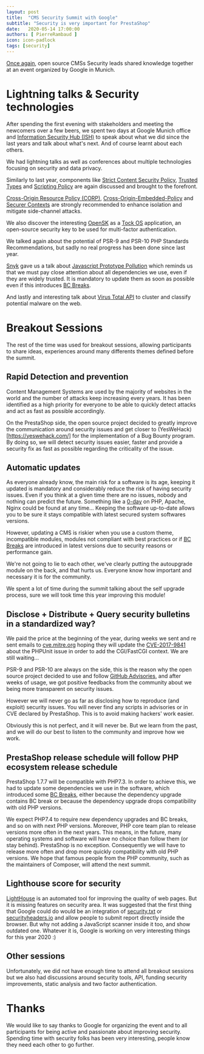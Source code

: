 ```yaml
---
layout: post
title:  "CMS Security Summit with Google"
subtitle: "Security is very important for PrestaShop"
date:   2020-05-14 17:00:00
authors: [ PierreRambaud ]
icon: icon-padlock
tags: [security]
---
```


[Once again](https://build.prestashop.com/news/we-were-at-the-cms-security-summit-with-google/), open source CMSs Security leads shared knowledge together at an event organized by Google in Munich.

# Lightning talks & Security technologies

After spending the first evening with stakeholders and meeting the newcomers over a few beers, we spent two days at Google Munich office and [Information Security Hub (ISH)](https://www.ish-muc.com/) to speak about what we did since the last years and talk about what's next.
And of course learnt about each others.


We had lightning talks as well as conferences about multiple technologies focusing on security and data privacy.

Similarly to last year, components like [Strict Content Security Policy](https://bit.ly/strict-csp), [Trusted Types](https://bit.ly/tt-spec) and [Scripting Policy](https://bit.ly/scripting-policy) are again discussed and brought to the forefront.

[Cross-Origin Resource Policy (CORP)](https://fetch.spec.whatwg.org/#cross-origin-resource-policy-header), [Cross-Origin-Embedded-Policy](https://bit.ly/coep-spec) and [Securer Contexts](https://bit.ly/securer-contexts) are strongly recommended to enhance isolation and mitigate side-channel attacks.

We also discover the interesting [OpenSK](https://github.com/google/OpenSK) as a [Tock OS](https://www.tockos.org/) application, an open-source security key to be used for multi-factor authentication.

We talked again about the potential of PSR-9 and PSR-10 PHP Standards Recommendations, but sadly no real progress has been done since last year.

[Snyk](https://snyk.io) gave us a talk about [Javascript Prototype Pollution](https://snyk.io/vuln/SNYK-JS-LODASH-450202) which reminds us that we must pay close attention about all dependencies we use, even if they are widely trusted.
It is mandatory to update them as soon as possible even if this introduces [BC Breaks](bc-breaks).

And lastly and interesting talk about [Virus Total API](https://developers.virustotal.com/reference) to cluster and classify potential malware on the web.


# Breakout Sessions

The rest of the time was used for breakout sessions, allowing participants to share ideas, experiences around many differents themes defined before the summit.

## Rapid Detection and prevention

Content Management Systems are used by the majority of websites in the world and the number of attacks keep increasing every years.
It has been identified as a high priority for everyone to be able to quickly detect attacks and act as fast as possible accordingly.

On the PrestaShop side, the open source project decided to greatly improve the communication around security issues and get closer to (YesWeHack)[https://yeswehack.com/] for the implementation of a Bug Bounty program.
By doing so, we will detect security issues easier, faster and provide a security fix as fast as possible regarding the criticality of the issue.


## Automatic updates

As everyone already know, the main risk for a software is its age, keeping it updated is mandatory and considerably reduce the risk of having security issues.
Even if you think at a given time there are no issues, nobody and nothing can predict the future. Something like a [0-day](https://en.wikipedia.org/wiki/Zero-day_(computing)) on PHP, Apache, Nginx could be found at any time...
Keeping the software up-to-date allows you to be sure it stays compatible with latest secured system softwares versions.

However, updating a CMS is riskier when you use a custom theme, incompatible modules, modules not compliant with best practices or if [BC Breaks](bc-breaks) are introduced in latest versions due to security reasons or performance gain.

We're not going to lie to each other, we've clearly putting the autoupgrade module on the back, and that hurts us.
Everyone know how important and necessary it is for the community.

We spent a lot of time during the summit talking about the self upgrade process, sure we will took time this year improving this module!

## Disclose + Distribute + Query security bulletins in a standardized way?

We paid the price at the beginning of the year, during weeks we sent and re sent emails to [cve.mitre.org](https://cve.mitre.org/) hoping they will update the [CVE-2017-9841](https://cve.mitre.org/cgi-bin/cvename.cgi?name=CVE-2017-9841) about the PHPUnit issue in order to add the CGI/FastCGI context. We are still waiting...

PSR-9 and PSR-10 are always on the side, this is the reason why the open source project decided to use and follow [GitHub Advisories](https://help.github.com/en/github/managing-security-vulnerabilities/about-github-security-advisories), and after weeks of usage, we got positive feedbacks from the community about we being more transparent on security issues.

However we will never go as far as disclosing how to reproduce (and exploit) security issues. You will never find any scripts in advisories or in CVE declared by PrestaShop. This is to avoid making hackers' work easier.

Obviously this is not perfect, and it will never be. But we learn from the past, and we will do our best to listen to the community and improve how we work.

## PrestaShop release schedule will follow PHP ecosystem release schedule

PrestaShop 1.7.7 will be compatible with PHP7.3. In order to achieve this, we had to update some dependencies we use in the software, which introduced some [BC Breaks](bc-breaks), either because the dependency upgrade contains BC break or because the dependency upgrade drops compatibility with old PHP versions.

We expect PHP7.4 to require new dependency upgrades and BC breaks, and so on with next PHP versions.
Moreover, PHP core team plan to release versions more often in the next years. This means, in the future, many operating systems and software will have no choice than follow them (or stay behind). PrestaShop is no exception. Consequently we will have to release more often and drop more quickly compatibility with old PHP versions. 
We hope that famous people from the PHP community, such as the maintainers of Composer, will attend the next summit.

## Lighthouse score for security

[LightHouse](https://developers.google.com/web/tools/lighthouse) is an automated tool for improving the quality of web pages. But it is missing features on security area.
It was suggested that the first thing that Google could do would be an integration of [security.txt](https://securitytxt.org/) or [securityheaders.io](https://securityheaders.io) and allow people to submit report directly inside the browser.
But why not adding a JavaScript scanner inside it too, and show outdated one.
Whatever it is, Google is working on very interesting things for this year 2020 :)


## Other sessions

Unfortunately, we did not have enough time to attend all breakout sessions but we also had discussions around security tools, API, funding security improvements, static analysis and two factor authentication.

# Thanks 

We would like to say thanks to Google for organizing the event and to all participants for being active and passionate about improving security.
Spending time with security folks has been very interesting, people know they need each other to go further.


[bc-breaks]: https://devdocs.prestashop.com/1.7/contribute/contribution-guidelines/#bc-breaks
